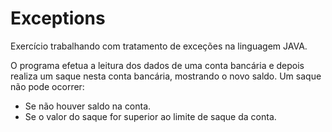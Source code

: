 # Exceptions
Exercício trabalhando com tratamento de exceções na linguagem JAVA. 

O programa efetua a leitura dos dados de uma conta bancária e depois realiza um
saque nesta conta bancária, mostrando o novo saldo. 
Um saque não pode ocorrer: 
 - Se não houver saldo na conta. 
 - Se o valor do saque for superior ao limite de saque da conta. 

